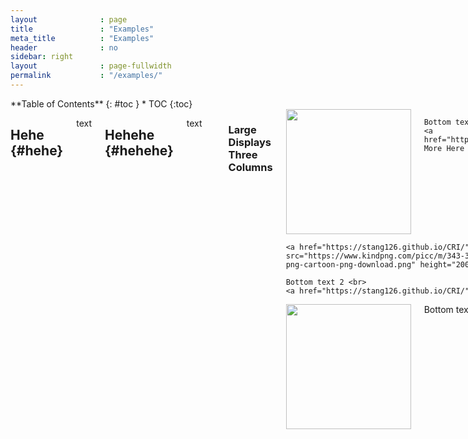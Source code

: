 ```yaml
---
layout              : page
title               : "Examples"
meta_title          : "Examples"
header              : no
sidebar: right
layout              : page-fullwidth
permalink           : "/examples/"
---
```

<div class="row">
<div class="medium-4 medium-push-8 columns" markdown="1">
<div class="panel radius" markdown="1">
**Table of Contents**
{: #toc }
*  TOC
{:toc}
</div>
</div><!-- /.medium-4.columns -->



<div class="medium-8 medium-pull-4 columns" markdown="1">

## Hehe  {#hehe}
text
  
## Hehehe  {#hehehe}
text  
  ```
  print('hello world');
  ```
  
  <div class="row">
    <div class="small-12 columns">
        <h3>Large Displays Three Columns</h3>
    </div><!-- /.small-12.columns -->
</div>



<div class="row">
  <div class="large-4 columns">
    <a href="https://stang126.github.io/CRI/"><img src="https://p.kindpng.com/picc/s/343-3433099_cinnamoroll-sleepy-kawaii-cute-sanrio-freetoedit-kawaii-sanrio.png" height="200"></a>
      
    Bottom text 1 <br>
    <a href="https://stang126.github.io/CRI/">Learn More Here &#x27A1;</a>
  </div>
  <div class="large-4 columns">
    
    <a href="https://stang126.github.io/CRI/"><img src="https://www.kindpng.com/picc/m/343-3433093_transparent-cinnamoroll-png-cartoon-png-download.png" height="200"></a>
      
    Bottom text 2 <br>
    <a href="https://stang126.github.io/CRI/">Learn More Here &#x27A1;</a>
  </div>
  <div class="large-4 columns">
      <a href="https://stang126.github.io/CRI/"><img src="https://static.wikia.nocookie.net/umineko/images/c/cd/Hello_kitty_crew_%285%29.png/" height="200"></a>
    Bottom text 3 <br>
    <a href="https://stang126.github.io/CRI/">Learn More Here &#x27A1;</a>
  </div>
</div>
  
  <div class="show-for-large-up">
    <div class="row">
        <div class="small-12 columns">
            <h3>Large Displays Two Columns</h3>
        </div><!-- /.small-12.columns -->
    </div>

<div class="row">
  <div class="large-6 columns">
    <a href="https://stang126.github.io/CRI/"><img src="https://i.pinimg.com/736x/11/97/bd/1197bdeda7b4585fa36a5618f738dcf7.jpg" height="200"></a>
      
    Bottom text 2 <br>
    <a href="https://stang126.github.io/CRI/">Learn More Here &#x27A1;</a>
  </div>
  <div class="large-6 columns">
      <a href="https://stang126.github.io/CRI/"><img src="https://www.kindpng.com/picc/m/453-4530663_cyber-transparent-and-kuromi-image-kuromi-sanrio-hd.png" height="200"></a>
      
    Bottom text 2 <br>
    <a href="https://stang126.github.io/CRI/">Learn More Here &#x27A1;</a>
  </div>
</div>
  
</div><!-- /.medium-8.columns -->
</div><!-- /.row -->
